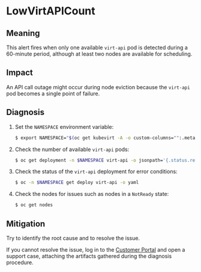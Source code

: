 # LowVirtAPICount

## Meaning

This alert fires when only one available `virt-api` pod is detected during a
60-minute period, although at least two nodes are available for scheduling.

## Impact

An API call outage might occur during node eviction because the `virt-api` pod
becomes a single point of failure.

## Diagnosis

1. Set the `NAMESPACE` environment variable:

   ```bash
   $ export NAMESPACE="$(oc get kubevirt -A -o custom-columns="":.metadata.namespace)"
   ```

2. Check the number of available `virt-api` pods:

   ```bash
   $ oc get deployment -n $NAMESPACE virt-api -o jsonpath='{.status.readyReplicas}'
   ```

3. Check the status of the `virt-api` deployment for error conditions:

   ```bash
   $ oc -n $NAMESPACE get deploy virt-api -o yaml
   ```

4. Check the nodes for issues such as nodes in a `NotReady` state:

   ```bash
   $ oc get nodes
   ```

## Mitigation

Try to identify the root cause and to resolve the issue.

If you cannot resolve the issue, log in to the
[Customer Portal](https://access.redhat.com) and open a support case,
attaching the artifacts gathered during the diagnosis procedure.